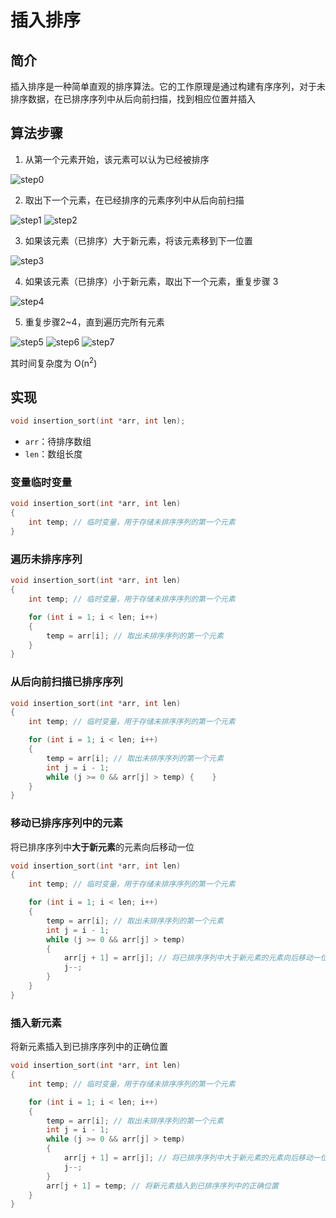 # 插入排序

## 简介

插入排序是一种简单直观的排序算法。它的工作原理是通过构建有序序列，对于未排序数据，在已排序序列中从后向前扫描，找到相应位置并插入

## 算法步骤

1. 从第一个元素开始，该元素可以认为已经被排序

![step0](imgs/step0.png)

2. 取出下一个元素，在已经排序的元素序列中从后向前扫描

![step1](imgs/step1.png)
![step2](imgs/step2.png)

3. 如果该元素（已排序）大于新元素，将该元素移到下一位置

![step3](imgs/step3.png)

4. 如果该元素（已排序）小于新元素，取出下一个元素，重复步骤 3

![step4](imgs/step4.png)

5. 重复步骤2~4，直到遍历完所有元素

![step5](imgs/step5.png)
![step6](imgs/step6.png)
![step7](imgs/step7.png)

其时间复杂度为 O(n<sup>2</sup>)

## 实现

```c
void insertion_sort(int *arr, int len);
```

- `arr`：待排序数组
- `len`：数组长度

### 变量临时变量

```c
void insertion_sort(int *arr, int len)
{
    int temp; // 临时变量，用于存储未排序序列的第一个元素
}
```

### 遍历未排序序列

```c
void insertion_sort(int *arr, int len)
{
    int temp; // 临时变量，用于存储未排序序列的第一个元素

    for (int i = 1; i < len; i++)
    {
        temp = arr[i]; // 取出未排序序列的第一个元素
    }
}
```

### 从后向前扫描已排序序列

```c
void insertion_sort(int *arr, int len)
{
    int temp; // 临时变量，用于存储未排序序列的第一个元素

    for (int i = 1; i < len; i++)
    {
        temp = arr[i]; // 取出未排序序列的第一个元素
        int j = i - 1;
        while (j >= 0 && arr[j] > temp) {    }
    }
}
```

### 移动已排序序列中的元素

将已排序序列中**大于新元素**的元素向后移动一位

```c
void insertion_sort(int *arr, int len)
{
    int temp; // 临时变量，用于存储未排序序列的第一个元素

    for (int i = 1; i < len; i++)
    {
        temp = arr[i]; // 取出未排序序列的第一个元素
        int j = i - 1;
        while (j >= 0 && arr[j] > temp)
        {
            arr[j + 1] = arr[j]; // 将已排序序列中大于新元素的元素向后移动一位
            j--;
        }
    }
}
```

### 插入新元素

将新元素插入到已排序序列中的正确位置

```c
void insertion_sort(int *arr, int len)
{
    int temp; // 临时变量，用于存储未排序序列的第一个元素

    for (int i = 1; i < len; i++)
    {
        temp = arr[i]; // 取出未排序序列的第一个元素
        int j = i - 1;
        while (j >= 0 && arr[j] > temp)
        {
            arr[j + 1] = arr[j]; // 将已排序序列中大于新元素的元素向后移动一位
            j--;
        }
        arr[j + 1] = temp; // 将新元素插入到已排序序列中的正确位置
    }
}
```